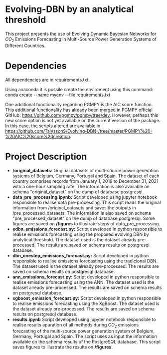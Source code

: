 # Evolving-DBN by an analytical threshold
This project presents the use of Evolving Dynamic Bayesian Networks for $CO_2$ Emissions Forecasting in Multi-Source Power Generation Systems of Different Countries.

# Dependencies
All dependencies are in requirements.txt.

Using anaconda it is possile create the enviroment using this command: conda create --name myenv --file requirements.txt

One additional functionality regarding PGMPY is the AIC score function. This additional functionality has already been merged in PGMPY official GitHub: https://github.com/pgmpy/pgmpy/tree/dev.
However, perhaps this new score option is not yet available on the current version of the package. In this case, the scripts altered are available in https://github.com/TalyssonS/Evolving-DBN-/tree/master/PGMPY%20-%20AIC%20score%20creation.

# Project Description
- **/original_datasets:** Original datasets of multi-source power generation systems of Belgium, Germany, Portugal and Spain. The dataset of each country comprises records from January 1, 2019 to December 31, 2021 with a one-hour sampling rate. The information is also available on schema "original_dataset" on the dump of database postgresql.
- **data_pre_processing.ipynb:** Script developed using jupyter notebook responsible to realise data pre-processing. This script reads the original information from /original_datasets and saves the outputs in /pre_processed_datasets. The information is also saved on schema "pre_processed_dataset" on the dump of database postgresql. Some figures are saved on **/figures** to illustrate steps of data_pre_processing.
- **edbn_emissions_forecast.py:** Script developed in python responsible to realise emissions forecasting using the proposed evolving DBN by analytical threshold. The dataset used is the dataset already pre-processed. The results are saved on schema results on postgresql database.
- **dbn_onestep_emissions_forecast.py:** Script developed in python responsible to realise emissions forecasting using the tradicional DBN. The dataset used is the dataset already pre-processed. The results are saved on schema results on postgresql database.
- **ann_emissions_forecast.py:** Script developed in python responsible to realise emissions forecasting using the ANN. The dataset used is the dataset already pre-processed. The results are saved on schema results on postgresql database.
- **xgboost_emission_forecast.py:** Script developed in python responsible to realise emissions forecasting using the XgBoost. The dataset used is the dataset already pre-processed. The results are saved on schema results on postgresql database.
- **results.ipynb** Script developed using jupyter notebook responsible to realise results apuration of all methods during $CO_2$ emissions forecasting of the multi-source power generation system of Belgium, Germany, Portugal and Spain. The script uses as input the information available on the schema results of the PostgreSQL database. This script saves figures to illustrate the results on **/figures**.
